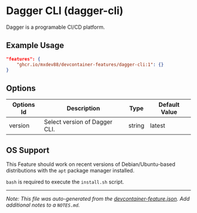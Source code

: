 
# Dagger CLI (dagger-cli)

Dagger is a programable CI/CD platform.

## Example Usage

```json
"features": {
    "ghcr.io/mxdev88/devcontainer-features/dagger-cli:1": {}
}
```

## Options

| Options Id | Description | Type | Default Value |
|-----|-----|-----|-----|
| version | Select version of Dagger CLI. | string | latest |

## OS Support

This Feature should work on recent versions of Debian/Ubuntu-based distributions with the `apt` package manager installed.

`bash` is required to execute the `install.sh` script.


---

_Note: This file was auto-generated from the [devcontainer-feature.json](https://github.com/mxdev88/devcontainer-features/blob/main/src/dagger-cli/devcontainer-feature.json).  Add additional notes to a `NOTES.md`._
